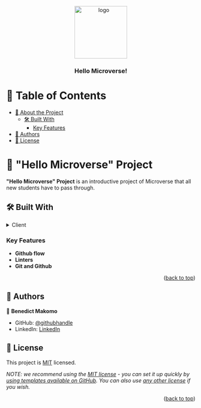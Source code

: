 <a name="readme-top"></a>

<div align="center">
  <img src="logo.png" alt="logo" width="140"  height="auto" />
  <br/>

  <h3><b>Hello Microverse!</b></h3>

</div>


# 📗 Table of Contents

- [📖 About the Project](#about-project)
  - [🛠 Built With](#built-with)
    - [Key Features](#key-features)
- [👥 Authors](#authors)
- [📝 License](#license)


# 📖 "Hello Microverse" Project <a name="about-project"></a>

**"Hello Microverse" Project** is an introductive project of Microverse that all new students have to pass through.

## 🛠 Built With <a name="built-with"></a>

<details>
  <summary>Client</summary>
  <ul>
    <li><a href="https://rhtml.com/">HTML and CSS</a></li>
  </ul>
</details>

### Key Features <a name="key-features"></a>

- **Github flow**
- **Linters**
- **Git and Github**

<p align="right">(<a href="#readme-top">back to top</a>)</p>

## 👥 Authors <a name="authors"></a>

👤 **Benedict Makomo**

- GitHub: [@githubhandle](https://github.com/BenM4k)
- LinkedIn: [LinkedIn](https://www.linkedin.com/in/b%C3%A9n%C3%A9dict-makomo-885856248/)

## 📝 License <a name="license"></a>

This project is [MIT](./LICENSE) licensed.

_NOTE: we recommend using the [MIT license](https://choosealicense.com/licenses/mit/) - you can set it up quickly by [using templates available on GitHub](https://docs.github.com/en/communities/setting-up-your-project-for-healthy-contributions/adding-a-license-to-a-repository). You can also use [any other license](https://choosealicense.com/licenses/) if you wish._

<p align="right">(<a href="#readme-top">back to top</a>)</p>